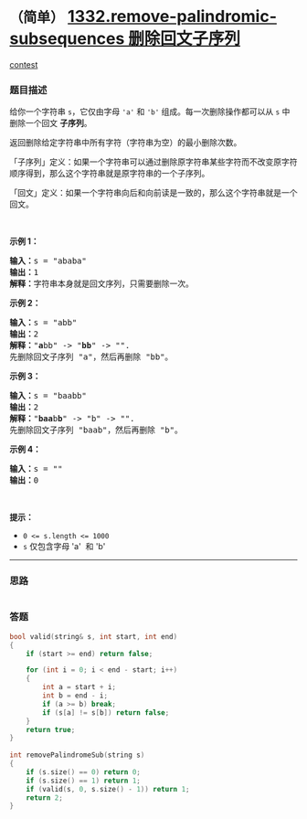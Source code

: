 # `（简单）` [1332.remove-palindromic-subsequences 删除回文子序列](https://leetcode-cn.com/problems/remove-palindromic-subsequences/)

[contest](https://leetcode-cn.com/contest/weekly-contest-173/problems/remove-palindromic-subsequences/)

### 题目描述
<p>给你一个字符串&nbsp;<code>s</code>，它仅由字母&nbsp;<code>'a'</code> 和 <code>'b'</code>&nbsp;组成。每一次删除操作都可以从 <code>s</code> 中删除一个回文 <strong>子序列</strong>。</p>

<p>返回删除给定字符串中所有字符（字符串为空）的最小删除次数。</p>

<p>「子序列」定义：如果一个字符串可以通过删除原字符串某些字符而不改变原字符顺序得到，那么这个字符串就是原字符串的一个子序列。</p>

<p>「回文」定义：如果一个字符串向后和向前读是一致的，那么这个字符串就是一个回文。</p>

<p>&nbsp;</p>

<p><strong>示例 1：</strong></p>

<pre><strong>输入：</strong>s = "ababa"
<strong>输出：</strong>1
<strong>解释：</strong>字符串本身就是回文序列，只需要删除一次。
</pre>

<p><strong>示例 2：</strong></p>

<pre><strong>输入：</strong>s = "abb"
<strong>输出：</strong>2
<strong>解释：</strong>"<strong>a</strong>bb" -&gt; "<strong>bb</strong>" -&gt; "". 
先删除回文子序列 "a"，然后再删除 "bb"。
</pre>

<p><strong>示例 3：</strong></p>

<pre><strong>输入：</strong>s = "baabb"
<strong>输出：</strong>2
<strong>解释：</strong>"<strong>baa</strong>b<strong>b</strong>" -&gt; "b" -&gt; "". 
先删除回文子序列 "baab"，然后再删除 "b"。
</pre>

<p><strong>示例 4：</strong></p>

<pre><strong>输入：</strong>s = ""
<strong>输出：</strong>0
</pre>

<p>&nbsp;</p>

<p><strong>提示：</strong></p>

<ul>
	<li><code>0 &lt;= s.length &lt;= 1000</code></li>
	<li><code>s</code> 仅包含字母&nbsp;'a'&nbsp; 和 'b'</li>
</ul>

            

---
### 思路
```
```



### 答题
``` C++
bool valid(string& s, int start, int end)
{
	if (start >= end) return false;

	for (int i = 0; i < end - start; i++)
	{
		int a = start + i;
		int b = end - i;
		if (a >= b) break;
		if (s[a] != s[b]) return false;
	}
	return true;
}
    
int removePalindromeSub(string s) 
{
	if (s.size() == 0) return 0;
	if (s.size() == 1) return 1;
	if (valid(s, 0, s.size() - 1)) return 1;
	return 2;
}
```




